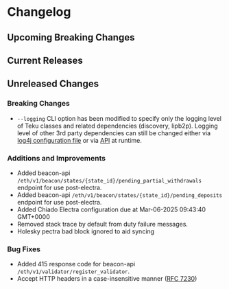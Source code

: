 # Changelog

## Upcoming Breaking Changes

## Current Releases

## Unreleased Changes

### Breaking Changes
- `--logging` CLI option has been modified to specify only the logging level of Teku classes and
  related dependencies (discovery, lipb2p). Logging level of other 3rd party dependencies can still be
  changed either
  via [log4j configuration file](https://docs.teku.consensys.io/how-to/monitor/configure-logging#advanced-custom-logging)
  or via [API](https://consensys.github.io/teku/#tag/Teku/operation/putLogLevel) at runtime.

### Additions and Improvements
 - Added beacon-api `/eth/v1/beacon/states/{state_id}/pending_partial_withdrawals` endpoint for use post-electra.
 - Added beacon-api `/eth/v1/beacon/states/{state_id}/pending_deposits` endpoint for use post-electra.
 - Added Chiado Electra configuration due at Mar-06-2025 09:43:40 GMT+0000
 - Removed stack trace by default from duty failure messages.
 - Holesky pectra bad block ignored to aid syncing

### Bug Fixes
 - Added 415 response code for beacon-api `/eth/v1/validator/register_validator`.
 - Accept HTTP headers in a case-insensitive manner ([RFC 7230](https://datatracker.ietf.org/doc/html/rfc7230#section-3.2))